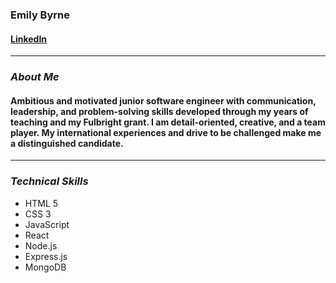 ### Emily Byrne
#### [LinkedIn](https://www.linkedin.com/in/emilybyrne3/)

---

### **_About Me_**

#### Ambitious and motivated junior software engineer with communication, leadership, and problem-solving skills developed through my years of teaching and my Fulbright grant. I am detail-oriented, creative, and a team player. My international experiences and drive to be challenged make me a distinguished candidate.

---

### **_Technical Skills_**

- HTML 5
- CSS 3
- JavaScript
- React
- Node.js
- Express.js
- MongoDB
